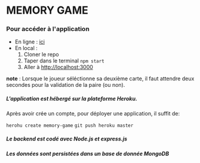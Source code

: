 # MEMORY GAME

### Pour accéder à l'application
- En ligne : [ici](https://memory-game-oclock.herokuapp.com/)
- En local : 
    1. Cloner le repo 
    2. Taper dans le terminal ```npm start```
    3. Aller à [http://localhost:3000](http://localhost:3000)


**note** : Lorsque le joueur séléctionne sa deuxième carte, il faut attendre deux secondes pour la validation de la paire (ou non).

##### L'application est hébergé sur la plateforme **Heroku**.
Après avoir crée un compte, pour déployer une application, il suffit de:

`herohu create memory-game`
`git push heroku master`

##### Le backend est codé avec **Node.js** et **express.js**
##### Les données sont persistées dans un base de donnée MongoDB